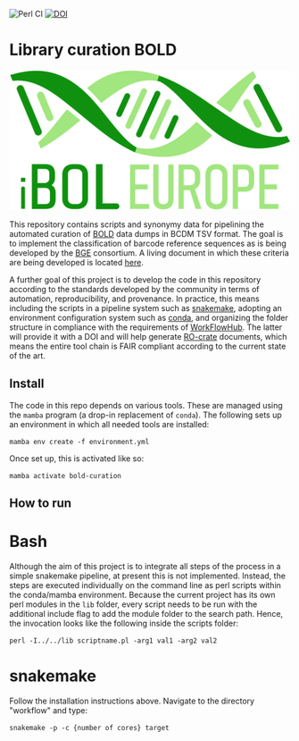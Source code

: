 ![Perl CI](https://github.com/FabianDeister/Library_curation_BOLD/actions/workflows/ci.yml/badge.svg)
[![DOI](https://zenodo.org/badge/DOI/10.5281/zenodo.10975576.svg)](https://doi.org/10.5281/zenodo.10975576)

# Library curation BOLD

![alt text](doc/IBOL_LOGO_TRANSPARENT.png)

This repository contains scripts and synonymy data for pipelining the 
automated curation of [BOLD](https://boldsystems.org) data dumps in 
BCDM TSV format. The goal is to implement the classification of barcode 
reference sequences as is being developed by the 
[BGE](https://biodiversitygenomics.eu) consortium. A living document
in which these criteria are being developed is located
[here](https://docs.google.com/document/d/18m-7UnoJTG49TbvTsq_VncKMYZbYVbau98LE_q4rQvA/edit).

A further goal of this project is to develop the code in this repository
according to the standards developed by the community in terms of automation,
reproducibility, and provenance. In practice, this means including the
scripts in a pipeline system such as [snakemake](https://snakemake.readthedocs.io/),
adopting an environment configuration system such as
[conda](https://docs.conda.io/), and organizing the folder structure
in compliance with the requirements of
[WorkFlowHub](https://workflowhub.eu/). The latter will provide it with 
a DOI and will help generate [RO-crate](https://www.researchobject.org/ro-crate/)
documents, which means the entire tool chain is FAIR compliant according
to the current state of the art.

## Install

The code in this repo depends on various tools. These are managed using
the `mamba` program (a drop-in replacement of `conda`). The following
sets up an environment in which all needed tools are installed:

```{shell}
mamba env create -f environment.yml
```

Once set up, this is activated like so:

```{shell}
mamba activate bold-curation
```

## How to run
# Bash
Although the aim of this project is to integrate all steps of the process
in a simple snakemake pipeline, at present this is not implemented. Instead,
the steps are executed individually on the command line as perl scripts
within the conda/mamba environment. Because the current project has its own
perl modules in the `lib` folder, every script needs to be run with the 
additional include flag to add the module folder to the search path. Hence,
the invocation looks like the following inside the scripts folder:

```{shell}
perl -I../../lib scriptname.pl -arg1 val1 -arg2 val2
```
# snakemake

Follow the installation instructions above. Navigate to the directory "workflow" and type:
```{shell}
snakemake -p -c {number of cores} target
```


